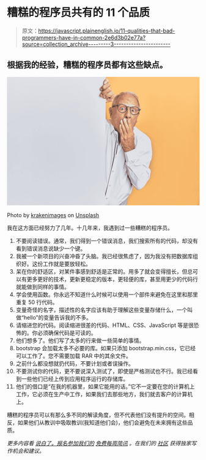 # 糟糕的程序员共有的 11 个品质

> 原文：<https://javascript.plainenglish.io/11-qualities-that-bad-programmers-have-in-common-2e6d3b02e77a?source=collection_archive---------3----------------------->

## 根据我的经验，糟糕的程序员都有这些缺点。

![](img/cd1152a0968b16d975ddf3f2a690a1e5.png)

Photo by [krakenimages](https://unsplash.com/@krakenimages?utm_source=medium&utm_medium=referral) on [Unsplash](https://unsplash.com?utm_source=medium&utm_medium=referral)

我在这方面已经努力了几年。十几年来，我遇到过一些糟糕的程序员。

1.  不要阅读错误。通常，我们得到一个错误消息，我们搜索所有的代码，却没有看到错误消息说缺少一个键。
2.  我被一个新项目的兴奋冲昏了头脑。我已经很焦虑了，因为我没有把数据库组织好。这份工作就是要放轻松。
3.  呆在你的舒适区，对某件事感到舒适是正常的。用多了就会变得擅长，但总可以有更多更好的技术，更新更稳定的版本，更轻便的库，甚至用更少的代码行就能做到同样的事情。
4.  学会使用函数。你永远不知道什么时候可以使用一个部件来避免在这里和那里重复 50 行代码。
5.  变量奇怪的名字，描述性的名字应该有助于理解这些变量存储什么，一个叫做“hello”的变量告诉我的不多。
6.  请缩进您的代码。阅读缩进很差的代码、HTML、CSS、JavaScript 等是很恐怖的。你必须确保代码是可读的。
7.  他们想多了。他们写了太多的行来做一些简单的事情。
8.  bootstrap 会加载太多不必要的库。如果只添加 bootstrap.min.css，它已经可以工作了。您不需要加载 RAR 中的其余文件。
9.  之前什么都没想就扔代码，不要计划或者误操作。
10.  不要测试你的代码，更不要说深入测试了，即使是严格测试也不行。我已经看到一些他们已经上传到应用程序运行的存储库。
11.  他们的借口是“在我的机器里，如果它能用的话。”它不一定要在您的计算机上工作，它必须在生产中工作，如果我们去那些地方，我们就去客户的计算机上。

糟糕的程序员可以有那么多不同的解读角度，但不代表他们没有提升的空间。相反，如果他们从教训中吸取教训(我知道他们会)，他们会避免在未来拥有这些品质。

*更多内容看* [*说白了。报名参加我们的*](http://plainenglish.io/) [*免费每周简讯*](http://newsletter.plainenglish.io/) *。在我们的* [*社区*](https://discord.gg/GtDtUAvyhW) *获得独家写作机会和建议。*
